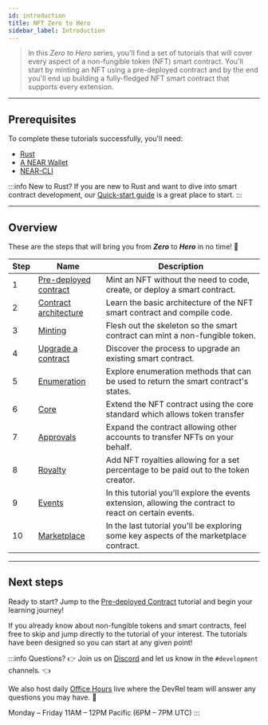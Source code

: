 ```yaml
---
id: introduction
title: NFT Zero to Hero
sidebar_label: Introduction
---
```


> In this _Zero to Hero_ series, you'll find a set of tutorials that will cover every aspect of a non-fungible token (NFT) smart contract.
> You'll start by minting an NFT using a pre-deployed contract and by the end you'll end up building a fully-fledged NFT smart contract that supports every extension.

---

## Prerequisites

To complete these tutorials successfully, you'll need:

- [Rust](/docs/develop/contracts/rust/intro#installing-the-rust-toolchain)
- [A NEAR Wallet](#near-account)
- [NEAR-CLI](/docs/tools/near-cli#setup)

:::info New to Rust?
If you are new to Rust and want to dive into smart contract development, our [Quick-start guide](/docs/develop/contracts/rust/intro) is a great place to start.
:::

---

## Overview

These are the steps that will bring you from **_Zero_** to **_Hero_** in no time! 💪

| Step | Name                                                                         | Description                                                                          |
| ---- | ---------------------------------------------------------------------------- | ------------------------------------------------------------------------------------ |
| 1    | [Pre-deployed contract](/docs/tutorials/contracts/nfts/predeployed-contract) | Mint an NFT without the need to code, create, or deploy a smart contract.            |
| 2    | [Contract architecture](/docs/tutorials/contracts/nfts/skeleton)             | Learn the basic architecture of the NFT smart contract and compile code.             |
| 3    | [Minting](/docs/tutorials/contracts/nfts/minting)                            | Flesh out the skeleton so the smart contract can mint a non-fungible token.          |
| 4    | [Upgrade a contract](/docs/tutorials/contracts/nfts/upgrade-contract)        | Discover the process to upgrade an existing smart contract.                          |
| 5    | [Enumeration](/docs/tutorials/contracts/nfts/enumeration)                    | Explore enumeration methods that can be used to return the smart contract's states.  |
| 6    | [Core](/docs/tutorials/contracts/nfts/core)                                  | Extend the NFT contract using the core standard which allows token transfer          |
| 7    | [Approvals](/docs/tutorials/contracts/nfts/approvals)                        | Expand the contract allowing other accounts to transfer NFTs on your behalf.         |
| 8    | [Royalty](/docs/tutorials/contracts/nfts/royalty)                            | Add NFT royalties allowing for a set percentage to be paid out to the token creator. |
| 9    | [Events](/docs/tutorials/contracts/nfts/events)                              | In this tutorial you'll explore the events extension, allowing the contract to react on certain events. |
| 10   | [Marketplace](/docs/tutorials/contracts/nfts/marketplace)                    | In the last tutorial you'll be exploring some key aspects of the marketplace contract. |

---

## Next steps

Ready to start? Jump to the [Pre-deployed Contract](/docs/tutorials/contracts/nfts/predeployed-contract) tutorial and begin your learning journey!

If you already know about non-fungible tokens and smart contracts, feel free to skip and jump directly to the tutorial of your interest. The tutorials have been designed so you can start at any given point!

:::info Questions?
👉  Join us on [Discord](https://near.chat/) and let us know in the `#development` channels. 👈

We also host daily [Office Hours](https://near.org/office-hours/) live where the DevRel team will answer any questions you may have. 🤔

Monday – Friday 11AM – 12PM Pacific (6PM – 7PM UTC)
:::
